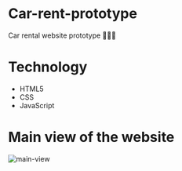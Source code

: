# Car-rent-prototype
Car rental website prototype  🚗🚗🚗

# Technology
* HTML5
* CSS
* JavaScript

# Main view of the website
![main-view](https://user-images.githubusercontent.com/98978049/195382796-36310d49-c7ea-4d05-bf77-59030797d321.png)

